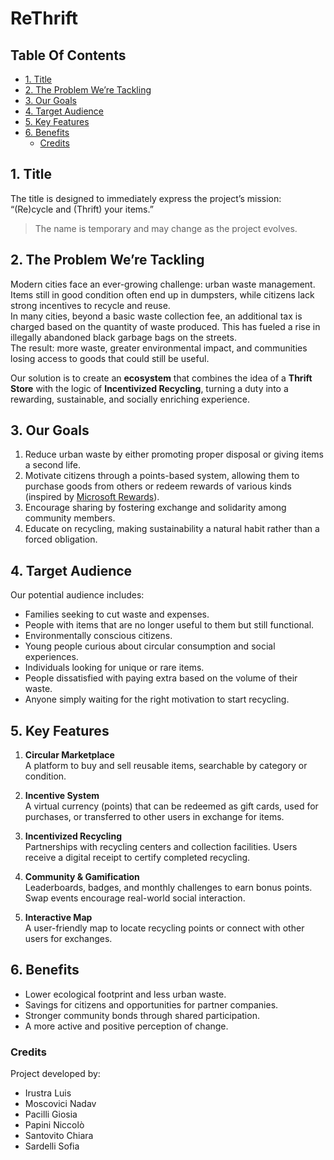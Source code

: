 <h1>ReThrift</h1>

<h2>Table Of Contents</h2>

- [1. Title](#1-title)
- [2. The Problem We’re Tackling](#2-the-problem-we-re-tackling)
- [3. Our Goals](#3-our-goals)
- [4. Target Audience](#4-target-audiance)
- [5. Key Features](#5-key-features)
- [6. Benefits](#6-benefits)
  - [Credits](#credits)

## 1. Title

The title is designed to immediately express the project’s mission: “(Re)cycle and (Thrift) your items.”  
> The name is temporary and may change as the project evolves.

## 2. The Problem We’re Tackling

Modern cities face an ever-growing challenge: urban waste management. Items still in good condition often end up in dumpsters, while citizens lack strong incentives to recycle and reuse.  
In many cities, beyond a basic waste collection fee, an additional tax is charged based on the quantity of waste produced. This has fueled a rise in illegally abandoned black garbage bags on the streets.  
The result: more waste, greater environmental impact, and communities losing access to goods that could still be useful.  

Our solution is to create an **ecosystem** that combines the idea of a **Thrift Store** with the logic of **Incentivized Recycling**, turning a duty into a rewarding, sustainable, and socially enriching experience.

## 3. Our Goals

1. Reduce urban waste by either promoting proper disposal or giving items a second life.  
2. Motivate citizens through a points-based system, allowing them to purchase goods from others or redeem rewards of various kinds (inspired by [Microsoft Rewards](https://rewards.bing.com)).  
3. Encourage sharing by fostering exchange and solidarity among community members.  
4. Educate on recycling, making sustainability a natural habit rather than a forced obligation.  

## 4. Target Audience

Our potential audience includes:  
- Families seeking to cut waste and expenses.  
- People with items that are no longer useful to them but still functional.  
- Environmentally conscious citizens.  
- Young people curious about circular consumption and social experiences.  
- Individuals looking for unique or rare items.  
- People dissatisfied with paying extra based on the volume of their waste.  
- Anyone simply waiting for the right motivation to start recycling.  

## 5. Key Features

1. **Circular Marketplace**  
   A platform to buy and sell reusable items, searchable by category or condition.  

2. **Incentive System**  
   A virtual currency (points) that can be redeemed as gift cards, used for purchases, or transferred to other users in exchange for items.  

3. **Incentivized Recycling**  
   Partnerships with recycling centers and collection facilities. Users receive a digital receipt to certify completed recycling.  

4. **Community & Gamification**  
   Leaderboards, badges, and monthly challenges to earn bonus points. Swap events encourage real-world social interaction.  

5. **Interactive Map**  
   A user-friendly map to locate recycling points or connect with other users for exchanges.  

## 6. Benefits

- Lower ecological footprint and less urban waste.  
- Savings for citizens and opportunities for partner companies.  
- Stronger community bonds through shared participation.  
- A more active and positive perception of change.  

### Credits

Project developed by:  
* Irustra Luis  
* Moscovici Nadav  
* Pacilli Giosia  
* Papini Niccolò  
* Santovito Chiara  
* Sardelli Sofia  
